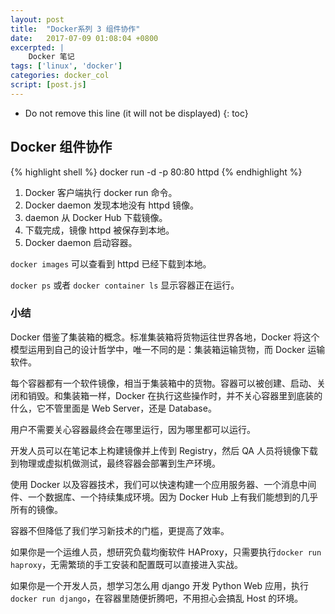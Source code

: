 ```yaml
---
layout: post
title:  "Docker系列 3 组件协作"
date:   2017-07-09 01:08:04 +0800 
excerpted: |
    Docker 笔记
tags: ['linux', 'docker']
categories: docker_col
script: [post.js]
---
```


* Do not remove this line (it will not be displayed)
{: toc}

## Docker 组件协作

{% highlight shell %}
docker run -d -p 80:80 httpd
{% endhighlight %}


1. Docker 客户端执行 docker run 命令。
2. Docker daemon 发现本地没有 httpd 镜像。
3. daemon 从 Docker Hub 下载镜像。
4. 下载完成，镜像 httpd 被保存到本地。
5. Docker daemon 启动容器。

`docker images` 可以查看到 httpd 已经下载到本地。

`docker ps` 或者 `docker container ls` 显示容器正在运行。

### 小结

Docker 借鉴了集装箱的概念。标准集装箱将货物运往世界各地，Docker 将这个模型运用到自己的设计哲学中，唯一不同的是：集装箱运输货物，而 Docker 运输软件。

每个容器都有一个软件镜像，相当于集装箱中的货物。容器可以被创建、启动、关闭和销毁。和集装箱一样，Docker 在执行这些操作时，并不关心容器里到底装的什么，它不管里面是 Web Server，还是 Database。

用户不需要关心容器最终会在哪里运行，因为哪里都可以运行。

开发人员可以在笔记本上构建镜像并上传到 Registry，然后 QA 人员将镜像下载到物理或虚拟机做测试，最终容器会部署到生产环境。

使用 Docker 以及容器技术，我们可以快速构建一个应用服务器、一个消息中间件、一个数据库、一个持续集成环境。因为 Docker Hub 上有我们能想到的几乎所有的镜像。

容器不但降低了我们学习新技术的门槛，更提高了效率。

如果你是一个运维人员，想研究负载均衡软件 HAProxy，只需要执行`docker run haproxy`，无需繁琐的手工安装和配置既可以直接进入实战。

如果你是一个开发人员，想学习怎么用 django 开发 Python Web 应用，执行 `docker run django`，在容器里随便折腾吧，不用担心会搞乱 Host 的环境。

